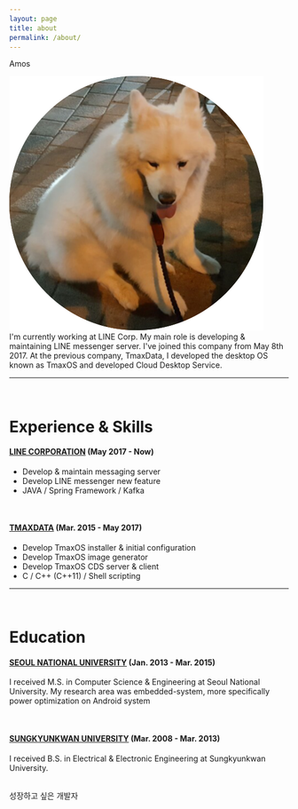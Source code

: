 ```yaml
---
layout: page
title: about 
permalink: /about/
---
```


<p class="about-title">Amos</p>
<img class="col one right" src="/img/mossol.png">

<br/>
I'm currently working at LINE Corp. My main role is developing & maintaining LINE messenger server. I've joined this company from May 8th 2017. At the previous company, TmaxData, I developed the desktop OS known as TmaxOS and developed Cloud Desktop Service. 
<br/>
<hr/>
<br/>

<h1>Experience & Skills</h1>
<h4><a href="https://linecorp.com/">LINE CORPORATION</a> (May 2017 - Now)</h4>
<ul>
    <li>Develop & maintain messaging server</li>
    <li>Develop LINE messenger new feature</li>
    <li>JAVA / Spring Framework / Kafka</li>
</ul>
<br/>
<h4><a href="https://www.tmaxdata.com/">TMAXDATA</a> (Mar. 2015 -  May 2017)</h4> 
<ul>
    <li>Develop TmaxOS installer & initial configuration</li>
    <li>Develop TmaxOS image generator</li>
    <li>Develop TmaxOS CDS server & client</li>
    <li>C / C++ (C++11)  / Shell scripting</li>
</ul>
<hr/>
<br/>
<h1>Education</h1>
<h4><a href="http://cse.snu.ac.kr">SEOUL NATIONAL UNIVERSITY</a> (Jan. 2013 - Mar. 2015)</h4>
<p>I received M.S. in Computer Science & Engineering at Seoul National University. My research area was embedded-system, more specifically power optimization on Android system</p>
<br/>
<h4><a href="http://icc.skku.ac.kr">SUNGKYUNKWAN UNIVERSITY</a> (Mar. 2008 - Mar. 2013)</h4>
<p>I received B.S. in Electrical & Electronic Engineering at Sungkyunkwan University. </p>
<br/>

<span class="contacticon center">
	<a href="mailto:amos.doan@gmail.com"><i class="fa fa-envelope-square"></i></a>
	<a href="https://github.com/amosdoan" target="_blank"><i class="fa fa-github-square"></i></a>
	<a href="https://www.linkedin.com/in/dohan-kim-099156143/" target="_blank"><i class="fa fa-linkedin-square"></i></a>
	<a href="https://www.facebook.com/zellato" target="_blank"><i class="fa fa-facebook-square"></i></a>
	<a href="https://www.instagram.com/amos_doan/" target="_blank"><i class="fab fa-instagram-square"></i></a>
</span>

<div class="col three caption">
성장하고 싶은 개발자	
</div>

